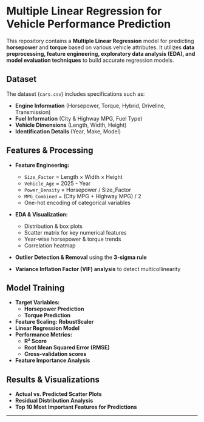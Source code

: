 # Multiple Linear Regression for Vehicle Performance Prediction  

This repository contains a **Multiple Linear Regression** model for predicting **horsepower** and **torque** based on various vehicle attributes. It utilizes **data preprocessing, feature engineering, exploratory data analysis (EDA), and model evaluation techniques** to build accurate regression models.  

## Dataset  
The dataset (`cars.csv`) includes specifications such as:  
- **Engine Information** (Horsepower, Torque, Hybrid, Driveline, Transmission)  
- **Fuel Information** (City & Highway MPG, Fuel Type)  
- **Vehicle Dimensions** (Length, Width, Height)  
- **Identification Details** (Year, Make, Model)  

## Features & Processing  
- **Feature Engineering:**  
  - `Size_Factor` = Length × Width × Height  
  - `Vehicle_Age` = 2025 - Year  
  - `Power_Density` = Horsepower / Size_Factor  
  - `MPG_Combined` = (City MPG + Highway MPG) / 2  
  - One-hot encoding of categorical variables  

- **EDA & Visualization:**  
  - Distribution & box plots  
  - Scatter matrix for key numerical features  
  - Year-wise horsepower & torque trends  
  - Correlation heatmap  

- **Outlier Detection & Removal** using the **3-sigma rule**  
- **Variance Inflation Factor (VIF) analysis** to detect multicollinearity  

## Model Training  
- **Target Variables:**  
  - **Horsepower Prediction**  
  - **Torque Prediction**  
- **Feature Scaling:** **RobustScaler**  
- **Linear Regression Model**  
- **Performance Metrics:**  
  - **R² Score**  
  - **Root Mean Squared Error (RMSE)**  
  - **Cross-validation scores**  
- **Feature Importance Analysis**  

##  Results & Visualizations  
- **Actual vs. Predicted Scatter Plots**  
- **Residual Distribution Analysis**  
- **Top 10 Most Important Features for Predictions**  


---
